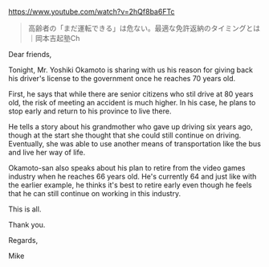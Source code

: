 https://www.youtube.com/watch?v=2hQf8ba6FTc

> 高齢者の「まだ運転できる」は危ない。最適な免許返納のタイミングとは｜岡本吉起塾Ch

Dear friends,

Tonight, Mr. Yoshiki Okamoto is sharing with us his reason for giving back his driver's license to the government once he reaches 70 years old.

First, he says that while there are senior citizens who stil drive at 80 years old, the risk of meeting an accident is much higher. In his case, he plans to stop early and return to his province to live there.

He tells a story about his grandmother who gave up driving six years ago, though at the start she thought that she could still continue on driving. Eventually, she was able to use another means of transportation like the bus and live her way of life.

Okamoto-san also speaks about his plan to retire from the video games industry when he reaches 66 years old. He's currently 64 and just like with the earlier example, he thinks it's best to retire early even though he feels that he can still continue on working in this industry.

This is all.

Thank you.

Regards,

Mike
